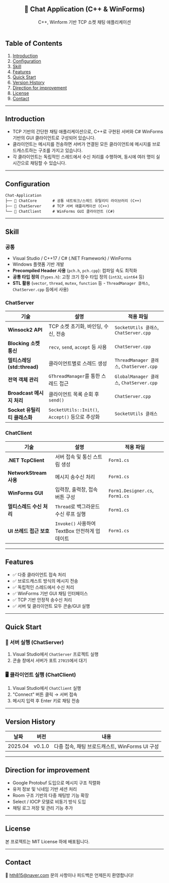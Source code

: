 <h2 align='center'>🧠 Chat Application (C++ & WinForms)</h2>

<p align='center'>
C++, Winform 기반 TCP 소켓 채팅 애플리케이션
<br><br>
</p>


## Table of Contents

1. [Introduction](#introduction)
2. [Configuration](#configuration)
3. [Skill](#skill)
4. [Features](#features)
5. [Quick Start](#quick-start)
6. [Version History](#version-history)
7. [Direction for improvement](#direction-for-improvement)
8. [License](#license)
9. [Contact](#contact)

---

## Introduction

- TCP 기반의 간단한 채팅 애플리케이션으로, C++로 구현된 서버와 C# WinForms 기반의 GUI 클라이언트로 구성되어 있습니다.  
- 클라이언트는 메시지를 전송하면 서버가 연결된 모든 클라이언트에 메시지를 브로드캐스트하는 구조를 가지고 있습니다.
- 각 클라이언트는 독립적인 스레드에서 수신 처리를 수행하며, 동시에 여러 명이 실시간으로 채팅할 수 있습니다.

---

## Configuration

```
Chat-Application
├── 📁 ChatCore       # 공통 네트워크/스레드 유틸리티 라이브러리 (C++)
├── 📁 ChatServer     # TCP 서버 애플리케이션 (C++)
└── 📁 ChatClient     # WinForms GUI 클라이언트 (C#)
```

---

## Skill

### 공통
- Visual Studio / C++17 /  C# (.NET Framework) / WinForms
- Windows 플랫폼 기반 개발
- **Precompiled Header 사용** (`pch.h`, `pch.cpp`): 컴파일 속도 최적화
- **공통 타입 정의** (`Types.h`): 고정 크기 정수 타입 정의 (`int32`, `uint64` 등)
- **STL 활용** (`vector`, `thread`, `mutex`, `function` 등 - `ThreadManager 클래스`, `ChatServer.cpp` 등에서 사용)

### ChatServer

| 기술 | 설명 | 적용 파일 |
|------|------|-----------|
| **Winsock2 API** | TCP 소켓 초기화, 바인딩, 수신, 전송 | `SocketUtils 클래스`, `ChatServer.cpp` |
| **Blocking 소켓 통신** | `recv`, `send`, `accept` 등 사용 | `ChatServer.cpp` |
| **멀티스레딩 (std::thread)** | 클라이언트별로 스레드 생성 | `ThreadManager 클래스`, `ChatServer.cpp` |
| **전역 객체 관리** | `GThreadManager`를 통한 스레드 접근 | `GlobalManager 클래스`, `ChatServer.cpp` |
| **Broadcast 메시지 처리** | 클라이언트 목록 순회 후 `send()` | `ChatServer.cpp` |
| **Socket 유틸리티 클래스화** | `SocketUtils::Init()`, `Accept()` 등으로 추상화 | `SocketUtils 클래스` |


### ChatClient

| 기술 | 설명 | 적용 파일 |
|------|------|-----------|
| **.NET TcpClient** | 서버 접속 및 통신 스트림 생성 | `Form1.cs` |
| **NetworkStream 사용** | 메시지 송수신 처리 | `Form1.cs` |
| **WinForms GUI** | 입력창, 출력창, 접속 버튼 구성 | `Form1.Designer.cs`, `Form1.cs` |
| **멀티스레드 수신 처리** | `Thread`로 백그라운드 수신 루프 실행 | `Form1.cs` |
| **UI 쓰레드 접근 보호** | `Invoke()` 사용하여 TextBox 안전하게 업데이트 | `Form1.cs` |

---

## Features

- ✅ 다중 클라이언트 접속 처리
- ✅ 브로드캐스트 방식의 메시지 전송
- ✅ 독립적인 스레드에서 수신 처리
- ✅ WinForms 기반 GUI 채팅 인터페이스
- ✅ TCP 기반 안정적 송수신 처리
- ✅ 서버 및 클라이언트 모두 콘솔/GUI 실행

---

## Quick Start

### 🔧 서버 실행 (ChatServer)
1. Visual Studio에서 `ChatServer` 프로젝트 실행
2. 콘솔 창에서 서버가 포트 `27015`에서 대기

### 🖥 클라이언트 실행 (ChatClient)
1. Visual Studio에서 `ChatClient` 실행
2. "Connect" 버튼 클릭 → 서버 접속
3. 메시지 입력 후 Enter 키로 채팅 전송

---

## Version History

| 날짜 | 버전 | 내용 |
|------|------|------|
| 2025.04 | v0.1.0 | 다중 접속, 채팅 브로드캐스트, WinForms UI 구성 |

---

## Direction for improvement

- Google Protobuf 도입으로 메시지 구조 직렬화
- 유저 정보 및 닉네임 기반 세션 처리
- Room 구조 기반의 다중 채팅방 기능 확장
- Select / IOCP 모델로 비동기 방식 도입
- 채팅 로그 저장 및 관리 기능 추가

---

## License

본 프로젝트는 MIT License 하에 배포됩니다.

---

## Contact

📧 hth815@naver.com
문의 사항이나 피드백은 언제든지 환영합니다!
